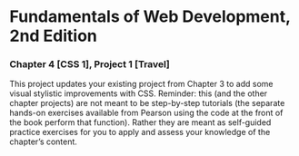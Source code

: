# Fundamentals of Web Development, 2nd Edition

### Chapter 4 [CSS 1], Project 1 [Travel]

This project updates your existing project from Chapter 3 to add some visual stylistic improvements with CSS. Reminder: this (and the other chapter projects) are not meant to be step-by-step tutorials (the separate hands-on exercises available from Pearson using the code at the front of the book perform that function). Rather they are meant as self-guided practice exercises for you to apply and assess your knowledge of the chapter’s content.
